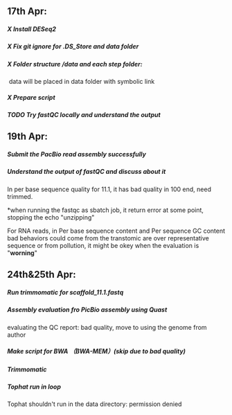 ## 17th Apr:

##### **X** Install DESeq2

##### **X** Fix git ignore for .DS_Store and data folder

##### **X** Folder structure /data and each step folder:

​     data will be placed in data folder with symbolic link

##### **X** Prepare script

##### **TODO** Try fastQC locally and understand the output

## 19th Apr:

##### Submit the PacBio read assembly successfully

##### Understand the output of fastQC and discuss about it

In per base sequence quality for 11.1, it has bad quality in 100 end, need trimmed.

*when running the fastqc as sbatch job, it return error at some point, stopping the echo "unzipping"

For RNA reads, in Per base sequence content and Per sequence GC content bad behaviors could come from the transtomic are over representative sequence or from pollution, it might be okey when the evaluation is "**worning**"

## 24th&25th Apr:

##### Run trimmomatic for scaffold_11.1.fastq

##### Assembly evaluation fro PicBio assembly using Quast

evaluating the QC report: bad quality, move to using the genome from author

##### Make script for BWA （BWA-MEM）(skip due to bad quality)

##### Trimmomatic

##### Tophat run in loop

Tophat shouldn't run in the data directory: permission denied







